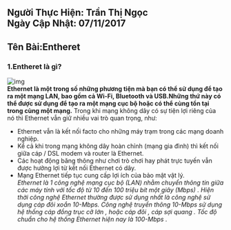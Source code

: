 Người Thực Hiện: Trần Thị Ngọc  
Ngày Cập Nhật: 07/11/2017   
-----  
Tên Bài:Entheret  
-----  
### 1.Entheret là gì?    
![img](https://i.dowload.vn/data/image/2017/07/10/LAN-Ethernet-10.jpg)  
**Ethernet là một trong số những phương tiện mà bạn có thể sử dụng để tạo ra một mạng LAN, bao gồm cả Wi-Fi, Bluetooth và USB.Những thứ này có thể được sử dụng để tạo ra một mạng cục bộ hoặc có thể cùng tồn tại trong cùng một mạng.** Trong khi mạng không dây có sự tiện lợi riêng của nó thì Ethernet vẫn giữ nhiều vai trò quan trọng, như:
  - Ethernet vẫn là kết nối facto cho những máy trạm trong các mạng doanh nghiệp.  
  - Kể cả khi trong mạng không dây hoàn chỉnh (mạng gia đình) thì kết nối giữa cáp / DSL modem và router là Ethernet.  
  - Các hoạt động băng thông như chơi trò chơi hay phát trực tuyến vẫn được hưởng lợi từ kết nối Ethernet có dây.  
  - Mạng Ethernet tiếp tục cung cấp lợi ích của bảo mật vật lý.   
*Ethernet là 1 công nghệ mạng cục bộ (LAN) nhằm chuyển thông tin giữa các máy tính với tốc độ từ 10 đến 100 triệu bít một giây (Mbps) . Hiện thời công nghệ Ethernet thường được sử dụng nhất là công nghệ sử dụng cáp đôi xoắn 10-Mbps. Công nghệ truyền thông 10-Mbps sử dụng hệ thống cáp đồng trục cỡ lớn , hoặc cáp đôi , cáp sợi quang . Tốc độ chuẩn cho hệ thống Ethernet hiện nay là 100-Mbps .*  

